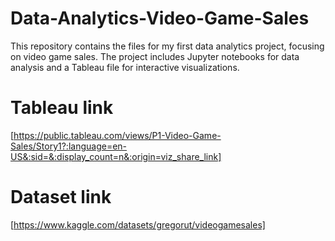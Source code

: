 # Data-Analytics-Video-Game-Sales
This repository contains the files for my first data analytics project, focusing on video game sales. The project includes Jupyter notebooks for data analysis and a Tableau file for interactive visualizations.

# Tableau link
[https://public.tableau.com/views/P1-Video-Game-Sales/Story1?:language=en-US&:sid=&:display_count=n&:origin=viz_share_link]

# Dataset link
[https://www.kaggle.com/datasets/gregorut/videogamesales]

